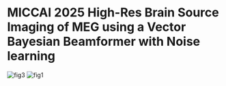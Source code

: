 # MICCAI 2025 High-Res Brain Source Imaging of MEG using a Vector Bayesian Beamformer with Noise learning
![fig3](https://github.com/user-attachments/assets/6367640d-2f1a-413c-8018-fe1fd3e8f245)
![fig1](https://github.com/user-attachments/assets/67f2ed3b-979e-4303-b84e-01c19387a2ce)
